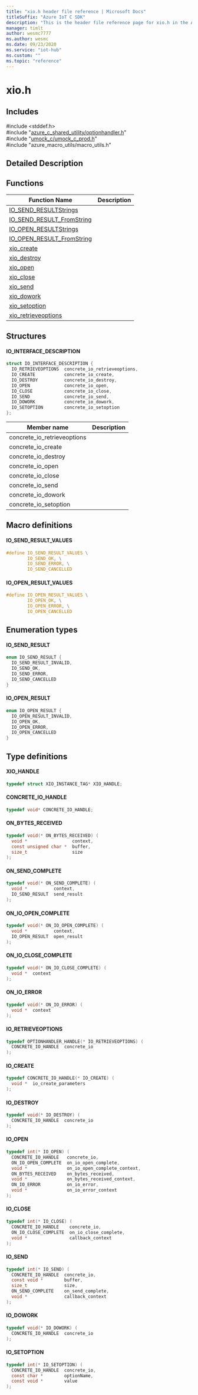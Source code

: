 ```yaml
---                             
title: "xio.h header file reference | Microsoft Docs" 
titleSuffix: "Azure IoT C SDK"            
description: "This is the header file reference page for xio.h in the Azure IoT C SDK. This SDK is used with Azure IoT Hub and Azure IoT Hub Device Provisioning Service"            
manager: timlt                 
author: wesmc7777              
ms.author: wesmc               
ms.date: 09/23/2020                    
ms.service: "iot-hub"             
ms.custom: ""                
ms.topic: "reference"        
---                            
```


# xio.h 

## Includes

\#include <stddef.h>  
\#include "[azure_c_shared_utility/optionhandler.h](optionhandler-h.md)"  
\#include "[umock_c/umock_c_prod.h](umock-c-prod-h.md)"  
\#include "azure_macro_utils/macro_utils.h"  

## Detailed Description

## Functions

Function Name                  | Description                                
--------------------------------|---------------------------------------------
[IO_SEND_RESULTStrings](./xio-h/io-send-resultstrings.md)            | 
[IO_SEND_RESULT_FromString](./xio-h/io-send-result-fromstring.md)            | 
[IO_OPEN_RESULTStrings](./xio-h/io-open-resultstrings.md)            | 
[IO_OPEN_RESULT_FromString](./xio-h/io-open-result-fromstring.md)            | 
[xio_create](./xio-h/xio-create.md)            | 
[xio_destroy](./xio-h/xio-destroy.md)            | 
[xio_open](./xio-h/xio-open.md)            | 
[xio_close](./xio-h/xio-close.md)            | 
[xio_send](./xio-h/xio-send.md)            | 
[xio_dowork](./xio-h/xio-dowork.md)            | 
[xio_setoption](./xio-h/xio-setoption.md)            | 
[xio_retrieveoptions](./xio-h/xio-retrieveoptions.md)            | 

## Structures

#### IO_INTERFACE_DESCRIPTION

```C
struct IO_INTERFACE_DESCRIPTION {
  IO_RETRIEVEOPTIONS  concrete_io_retrieveoptions,
  IO_CREATE           concrete_io_create,
  IO_DESTROY          concrete_io_destroy,
  IO_OPEN             concrete_io_open,
  IO_CLOSE            concrete_io_close,
  IO_SEND             concrete_io_send,
  IO_DOWORK           concrete_io_dowork,
  IO_SETOPTION        concrete_io_setoption
};
```
Member name                 | Description                                
----------------------------|----------------
 concrete_io_retrieveoptions            | 
 concrete_io_create            | 
 concrete_io_destroy            | 
 concrete_io_open            | 
 concrete_io_close            | 
 concrete_io_send            | 
 concrete_io_dowork            | 
 concrete_io_setoption            | 

## Macro definitions

#### IO_SEND_RESULT_VALUES

```C
#define IO_SEND_RESULT_VALUES \
        IO_SEND_OK, \
        IO_SEND_ERROR, \
        IO_SEND_CANCELLED 
```

#### IO_OPEN_RESULT_VALUES

```C
#define IO_OPEN_RESULT_VALUES \
        IO_OPEN_OK, \
        IO_OPEN_ERROR, \
        IO_OPEN_CANCELLED 
```

## Enumeration types

#### IO_SEND_RESULT

```C
enum IO_SEND_RESULT {
  IO_SEND_RESULT_INVALID,
  IO_SEND_OK,
  IO_SEND_ERROR,
  IO_SEND_CANCELLED
}
```

#### IO_OPEN_RESULT

```C
enum IO_OPEN_RESULT {
  IO_OPEN_RESULT_INVALID,
  IO_OPEN_OK,
  IO_OPEN_ERROR,
  IO_OPEN_CANCELLED
}
```

## Type definitions

#### XIO_HANDLE

```C
typedef struct XIO_INSTANCE_TAG* XIO_HANDLE;
```

#### CONCRETE_IO_HANDLE

```C
typedef void* CONCRETE_IO_HANDLE;
```

#### ON_BYTES_RECEIVED

```C
typedef void(* ON_BYTES_RECEIVED) (
  void *                 context,
  const unsigned char *  buffer,
  size_t                 size
);
```

#### ON_SEND_COMPLETE

```C
typedef void(* ON_SEND_COMPLETE) (
  void *          context,
  IO_SEND_RESULT  send_result
);
```

#### ON_IO_OPEN_COMPLETE

```C
typedef void(* ON_IO_OPEN_COMPLETE) (
  void *          context,
  IO_OPEN_RESULT  open_result
);
```

#### ON_IO_CLOSE_COMPLETE

```C
typedef void(* ON_IO_CLOSE_COMPLETE) (
  void *  context
);
```

#### ON_IO_ERROR

```C
typedef void(* ON_IO_ERROR) (
  void *  context
);
```

#### IO_RETRIEVEOPTIONS

```C
typedef OPTIONHANDLER_HANDLE(* IO_RETRIEVEOPTIONS) (
  CONCRETE_IO_HANDLE  concrete_io
);
```

#### IO_CREATE

```C
typedef CONCRETE_IO_HANDLE(* IO_CREATE) (
  void *  io_create_parameters
);
```

#### IO_DESTROY

```C
typedef void(* IO_DESTROY) (
  CONCRETE_IO_HANDLE  concrete_io
);
```

#### IO_OPEN

```C
typedef int(* IO_OPEN) (
  CONCRETE_IO_HANDLE   concrete_io,
  ON_IO_OPEN_COMPLETE  on_io_open_complete,
  void *               on_io_open_complete_context,
  ON_BYTES_RECEIVED    on_bytes_received,
  void *               on_bytes_received_context,
  ON_IO_ERROR          on_io_error,
  void *               on_io_error_context
);
```

#### IO_CLOSE

```C
typedef int(* IO_CLOSE) (
  CONCRETE_IO_HANDLE    concrete_io,
  ON_IO_CLOSE_COMPLETE  on_io_close_complete,
  void *                callback_context
);
```

#### IO_SEND

```C
typedef int(* IO_SEND) (
  CONCRETE_IO_HANDLE  concrete_io,
  const void *        buffer,
  size_t              size,
  ON_SEND_COMPLETE    on_send_complete,
  void *              callback_context
);
```

#### IO_DOWORK

```C
typedef void(* IO_DOWORK) (
  CONCRETE_IO_HANDLE  concrete_io
);
```

#### IO_SETOPTION

```C
typedef int(* IO_SETOPTION) (
  CONCRETE_IO_HANDLE  concrete_io,
  const char *        optionName,
  const void *        value
);
```

